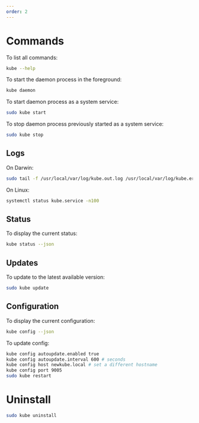 ```yaml
---
order: 2
---
```


# Commands

To list all commands:

```bash
kube --help
```

To start the daemon process in the foreground:

```bash
kube daemon
```

To start daemon process as a system service:

```bash
sudo kube start
```

To stop daemon process previously started as a system service:

```bash
sudo kube stop
```

## Logs

On Darwin:

```bash
sudo tail -f /usr/local/var/log/kube.out.log /usr/local/var/log/kube.err.log
```

On Linux:

```bash
systemctl status kube.service -n100
```

## Status

To display the current status:

```bash
kube status --json
```

## Updates

To update to the latest available version:

```bash
sudo kube update
```

## Configuration

To display the current configuration:

```bash
kube config --json
```

To update config:

```bash
kube config autoupdate.enabled true
kube config autoupdate.interval 600 # seconds
kube config host newkube.local # set a different hostname
kube config port 9005
sudo kube restart
```

# Uninstall

```bash
sudo kube uninstall
```

